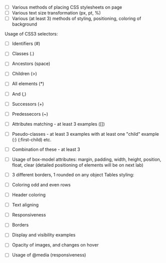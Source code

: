 - [ ] Various methods of placing CSS stylesheets on page
- [ ] Various text size transformation (px, pt, %)
- [ ] Various (at least 3) methods of styling, positioning, coloring of background

Usage of CSS3 selectors:

- [ ] Identifiers (#)
- [ ] Classes (.)
- [ ] Ancestors (space)
- [ ] Children (>)
- [ ] All elements (\*)
- [ ] And (,)
- [ ] Successors (+)
- [ ] Predessecors (~)
- [ ] Attributes matching - at least 3 examples ([])
- [ ] Pseudo-classes - at least 3 examples with at least one "child" example (:) (:first-child) etc.
- [ ] Combination of these - at least 3

- [ ] Usage of box-model attributes: margin, padding, width, height, position, float, clear (detailed positioning of elements will be on next lab)
- [ ] 3 different borders, 1 rounded on any object
Tables styling:

- [ ]  Coloring odd and even rows
- [ ]    Header coloring
- [ ]    Text aligning
- [ ]    Responsiveness
- [ ]    Borders

- [ ] Display and visibility examples
- [ ] Opacity of images, and changes on hover
- [ ] Usage of @media (responsiveness)
